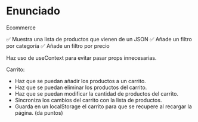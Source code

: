 # Enunciado

Ecommerce

✅ Muestra una lista de productos que vienen de un JSON
✅ Añade un filtro por categoría
✅ Añade un filtro por precio

Haz uso de useContext para evitar pasar props innecesarias.

Carrito:

- Haz que se puedan añadir los productos a un carrito.
- Haz que se puedan eliminar los productos del carrito.
- Haz que se puedan modificar la cantidad de productos del carrito.
- Sincroniza los cambios del carrito con la lista de productos.
- Guarda en un localStorage el carrito para que se recupere al recargar la página. (da puntos)